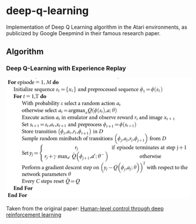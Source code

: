 # deep-q-learning

Implementation of Deep Q Learning algorithm in the Atari environments, as publicized by Google Deepmind in their famous research paper.

## Algorithm

### __Deep Q-Learning with Experience Replay__

<img src=".assets/pseudocode.png" width="700">

Taken from the original paper: [Human-level control through deep reinforcement learning](https://www.nature.com/articles/nature14236) 
